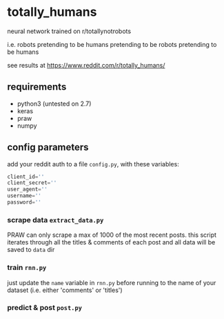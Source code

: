 # totally_humans
neural network trained on r/totallynotrobots

i.e. robots pretending to be humans pretending to be robots pretending to be humans

see results at https://www.reddit.com/r/totally_humans/

## requirements
- python3 (untested on 2.7)
- keras
- praw
- numpy

## config parameters
add your reddit auth to a file `config.py`, with these variables:
```python
client_id=''
client_secret=''
user_agent=''
username=''
password=''
```

### scrape data `extract_data.py`
PRAW can only scrape a max of 1000 of the most recent posts. this script iterates through all the titles & comments of each post and all data will be saved to `data` dir

### train `rnn.py`
just update the `name` variable in `rnn.py` before running to the name of your dataset (i.e. either 'comments' or 'titles')

### predict & post `post.py`
